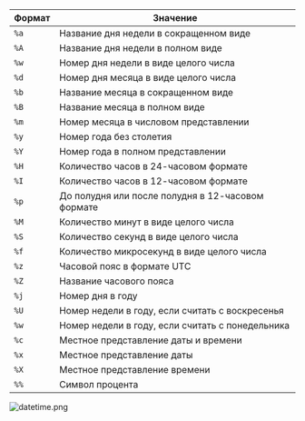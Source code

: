 <table>
<thead>
<tr>
<th>Формат</th>
<th>Значение</th>
</tr>
</thead>
<tbody>
<tr>
<td><code>%a</code></td>
<td>Название дня недели в сокращенном виде</td>
</tr>
<tr>
<td><code>%A</code></td>
<td>Название дня недели в полном виде</td>
</tr>
<tr>
<td><code>%w</code></td>
<td>Номер дня недели в виде целого числа</td>
</tr>
<tr>
<td><code>%d</code></td>
<td>Номер дня месяца в виде целого числа</td>
</tr>
<tr>
<td><code>%b</code></td>
<td>Название месяца в сокращенном виде</td>
</tr>
<tr>
<td><code>%B</code></td>
<td>Название месяца в полном виде</td>
</tr>
<tr>
<td><code>%m</code></td>
<td>Номер месяца в числовом представлении</td>
</tr>
<tr>
<td><code>%y</code></td>
<td>Номер года без столетия</td>
</tr>
<tr>
<td><code>%Y</code></td>
<td>Номер года в полном представлении</td>
</tr>
<tr>
<td><code>%H</code></td>
<td>Количество часов в 24-часовом формате</td>
</tr>
<tr>
<td><code>%I</code></td>
<td>Количество часов в 12-часовом формате</td>
</tr>
<tr>
<td><code>%p</code></td>
<td>До полудня или после полудня в 12-часовом формате</td>
</tr>
<tr>
<td><code>%M</code></td>
<td>Количество минут в виде целого числа</td>
</tr>
<tr>
<td><code>%S</code></td>
<td>Количество секунд в виде целого числа</td>
</tr>
<tr>
<td><code>%f</code></td>
<td>Количество микросекунд в виде целого числа</td>
</tr>
<tr>
<td><code>%z</code></td>
<td>Часовой пояс в формате UTC</td>
</tr>
<tr>
<td><code>%Z</code></td>
<td>Название часового пояса</td>
</tr>
<tr>
<td><code>%j</code></td>
<td>Номер дня в году</td>
</tr>
<tr>
<td><code>%U</code></td>
<td>Номер недели в году, если считать с воскресенья</td>
</tr>
<tr>
<td><code>%w</code></td>
<td>Номер недели в году, если считать с понедельника</td>
</tr>
<tr>
<td><code>%c</code></td>
<td>Местное представление даты и времени</td>
</tr>
<tr>
<td><code>%x</code></td>
<td>Местное представление даты</td>
</tr>
<tr>
<td><code>%X</code></td>
<td>Местное представление времени</td>
</tr>
<tr>
<td><code>%%</code></td>
<td>Символ процента</td>
</tr>
</tbody>
</table>
<p><img alt="datetime.png" src="Languages/Python/Libraries/datetime.png" /></p>